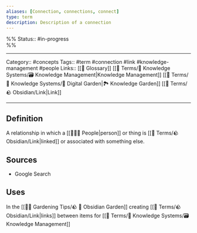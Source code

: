 ```yaml
---
aliases: [Connection, connections, connect]
type: term
description: Description of a connection
---
```

%%
Status:: #in-progress  
%%

---
Category:: #concepts 
Tags:: #term #connection #link #knowledge-management #people
Links:: [[📇 Glossary]] [[📇 Terms/🧠 Knowledge Systems/🗃 Knowledge Management|Knowledge Management]] [[📇 Terms/🧠 Knowledge Systems/🌳 Digital Garden|🏞 Knowledge Garden]] [[📇 Terms/🪨 Obsidian/Link|Link]]

---

## Definition
A relationship in which a [[👨‍👧‍👦 People|person]] or thing is [[📇 Terms/🪨 Obsidian/Link|linked]] or associated with something else.

## Sources
- Google Search

## Uses
In the [[👩‍🌾 Gardening Tips/🪨 🌳 Obsidian Garden]] creating [[📇 Terms/🪨 Obsidian/Link|links]] between items for [[📇 Terms/🧠 Knowledge Systems/🗃 Knowledge Management]]